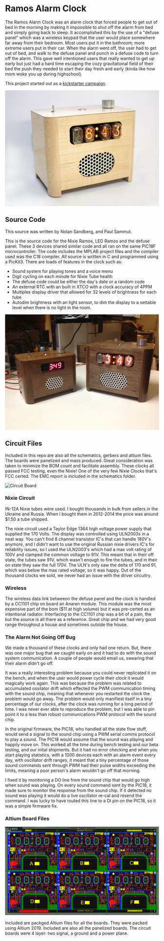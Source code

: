 # Ramos Alarm Clock

The Ramos Alarm Clock was an alarm clock that forced people to get out of bed in
the morning by making it impossible to shut off the alarm from bed and simply
going back to sleep. It accomplished this by the use of a "defuse panel" which
was a wireless keypad that the user would place somewhere far away from their
bedroom. Most users put it in the bathroom; more extreme users put in their car.
When the alarm went off, the user had to get out of bed, and walk to the defuse
panel and punch in a defuse code to turn off the alarm. This gave well
intentioned users that really wanted to get up early but just had a hard time
escaping the cozy gravitational field of their bed the push they needed to start
their day fresh and early (kinda like how mom woke you up during highschool).

This project started out as a [kickstarter
campaign](https://www.kickstarter.com/projects/2074185253/ramos-alarm-clock).

![Maple Nixie Ramos](images/maple.jpg?raw=true "Nixie_Ramos")

## Source Code

This source was written by Nolan Sandberg, and Paul Sammut.

This is the source code for the Nixie Ramos, LED Ramos and the defuse panel.
These 3 devices shared similar code and all ran on the same PIC18F
microcontroller. The code includes the MPLAB project files and the compiler used
was the C18 compiler. All source is written in C and programmed using a PicKit3.
There are loads of features in the clock such as:

* Sound system for playing tones and a voice menu 
* Digit cycling on each minute for Nixie Tube health 
* The defuse code could be either the day's date or a random code 
* An external RTC with an built in XTCO with a clock accuracy of 4PPM 
* Multiplex display driver that allowed for 32 levels of brightness for each tube 
* Autodim brightness with an light sensor, to dim the display to a settable
  level when there is no light in the room.

![LED Ramos left and Nixie Ramos right](images/IMG_1116.JPG?raw=true
"LED_Nixie_Ramos")

## Circuit Files

Included in this repo are also all the schematics, gerbers and altium files. The
boards were panelized and mass produced. Great consideration was taken to
minimize the BOM count and facilitate assembly. These clocks all passed FCC
testing, even the Nixie! One of the very few Nixie Clocks that's FCC certed. The
EMC report is included in the schematics folder.

![Circuit Board](images/nixie_board.gif?raw=true "Nixie board")

### Nixie Circuit

IN-12A Nixie tubes were used. I bought thousands in bulk from sellers in the
Ukraine and Russia. When I bought them in 2012-2014 the price was around $1.50 a
tube shipped. 

The nixie circuit used a Taylor Edge 1364 high voltage power supply that
supplied the 170 Volts. The display was controlled using ULN2003s in a neat way.
You can't find 8 channel transistor IC's that can handle 180V's anymore, and I
didn't want to use the original Russian nixie drivers IC's for reliability
issues, so I used the ULN2003's which had a max volt rating of 100V and clamped
the common voltage to 91V. This meant that in their off state, the tubes saw
91V, which wasn't enough to fire the tubes, and in their on state they saw the
full 170V. The ULN's only saw the delta of 170 and 91, which was below the max
rated voltage, so it was happy. Out of the thousand clocks we sold, we never had
an issue with the driver circuitry. 

### Wireless

The wireless data link betweeon the defuse panel and the clock is handled by a
CC1101 chip on board an Anaren module. This module was the most expensive part
of the bom ($11 at high volume) but it was pre-certed as an intentional
radiator. Interfacing to the CC1101 chip was a bit of a pain, the but the source
is all there as a reference. Great chip and we had very good range throughout a
house and sometimes outside the house.

### The Alarm Not Going Off Bug

We made a thousand of these clocks and only had one return. But, there was one
major bug that we caught early on and it had to do with the sound system
communication. A couple of people would email us, swearing that their alarm
didn't go off.

It was a really interesting problem because you could never replicated it on the
bench, and when the user would power cycle their clock it would magically work
again. This was because the problem was related to accumulated ossilator drift
which effected the PWM communication timing with the sound chip, meaning that
whenever you restarted the clock the problem would go away. The problem would
only manifiest itself in a tiny percentage of our clocks, after the clock was
running for a long period of time. I was never ever able to reproduce the
problem, but I was able to pin point it to a less than robust communications PWM
protocol with the sound chip.

In the original firmware, the PIC18, who handled all the state flow stuff, would
send a signal to the sound chip using a PWM serial comms protocol to play a
sound. The PIC18 would assume that the sound was playing and happily move on.
This worked all the time during bench testing and our beta testing, and our
inital shipments. But it had no error checking and when you start playing
statistics, with a 1000 devices each with an alarm event every day, with
oscillator drift ranges, it meant that a tiny percentage of those sound commands
sent through PWM had their pulse widths exceeding the limits, meaning a poor
person's alarm wouldn't go off that morning. 

I fixed it by monitoring a DO line from the sound chip that would go high when
sound was playing. On every sound command sent by the PIC18, it made sure to
monitor the response from the sound chip. If it detected no sound was playing it
would do a live oscillator re-cal and resend the command. I was lucky to have
routed this line to a DI pin on the PIC18, so it was a simple firmware fix. 

### Altium Board Files

![Panelized boards](images/panelized_nixie.PNG?raw=true "Panelized Board")

Included are packged Altium files for all the boards. They were packed using
Altium 2019. Included are also all the panelized boards. The circuit boards were
4 layer: two signal, a ground and a power plane.
